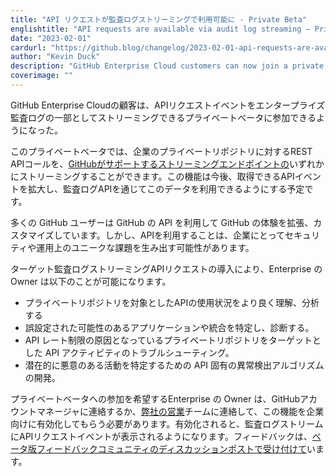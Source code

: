 ```yaml
---
title: "API リクエストが監査ログストリーミングで利用可能に - Private Beta"
englishtitle: "API requests are available via audit log streaming – Private Beta"
date: "2023-02-01"
cardurl: "https://github.blog/changelog/2023-02-01-api-requests-are-available-via-audit-log-streaming-private-beta"
author: "Kevin Duck"
description: "GitHub Enterprise Cloud customers can now join a private beta which allows API request events to be streamed as part of their enterprise audit log."
coverimage: ""
---
```


<p>GitHub Enterprise Cloudの顧客は、APIリクエストイベントをエンタープライズ監査ログの一部としてストリーミングできるプライベートベータに参加できるようになった。</p>
<p>このプライベートベータでは、企業のプライベートリポジトリに対するREST APIコールを、<a href="https://docs.github.com/en/enterprise-cloud@latest/admin/monitoring-activity-in-your-enterprise/reviewing-audit-logs-for-your-enterprise/streaming-the-audit-log-for-your-enterprise">GitHubがサポートするストリーミングエンドポイントの</a>いずれかにストリーミングすることができます。この機能は今後、取得できるAPIイベントを拡大し、監査ログAPIを通じてこのデータを利用できるようにする予定です。</p>
<p>多くの GitHub ユーザーは GitHub の API を利用して GitHub の体験を拡張、カスタマイズしています。しかし、APIを利用することは、企業にとってセキュリティや運用上のユニークな課題を生み出す可能性があります。</p>
<p>ターゲット監査ログストリーミングAPIリクエストの導入により、Enterprise の Owner は以下のことが可能になります。</p>
<ul>
<li>プライベートリポジトリを対象としたAPIの使用状況をより良く理解、分析する</li>
<li>誤設定された可能性のあるアプリケーションや統合を特定し、診断する。</li>
<li>API レート制限の原因となっているプライベートリポジトリをターゲットとした API アクティビティのトラブルシューティング。</li>
<li>潜在的に悪意のある活動を特定するための API 固有の異常検出アルゴリズムの開発。</li>
</ul>
<p>プライベートベータへの参加を希望するEnterprise の Owner は、GitHubアカウントマネージャに連絡するか、<a href="https://github.com/enterprise/contact">弊社の営業</a>チームに連絡して、この機能を企業向けに有効化してもらう必要があります。有効化されると、監査ログストリームにAPIリクエストイベントが表示されるようになります。フィードバックは、<a href="https://github.com/community/community/discussions/45920">ベータ版フィードバックコミュニティのディスカッションポストで受け付けて</a>います。</p>


